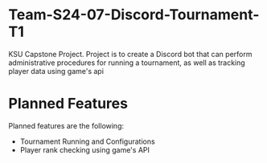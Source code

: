 # Team-S24-07-Discord-Tournament-T1
 KSU Capstone Project. Project is to create a Discord bot that can perform administrative procedures for running a tournament, as well as tracking player data using game's api

# Planned Features

Planned features are the following:

* Tournament Running and Configurations
* Player rank checking using game's API

